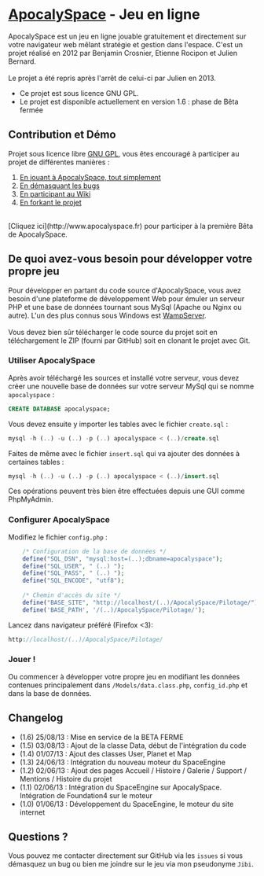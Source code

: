 [ApocalySpace](http://www.apocalyspace.fr/) - Jeu en ligne
==================================================

ApocalySpace est un jeu en ligne jouable gratuitement et directement sur votre navigateur web mêlant stratégie et gestion dans l'espace. C'est un projet réalisé en 2012 par Benjamin Crosnier, Etienne Rocipon et Julien Bernard.<br />
<br />
Le projet a été repris après l'arrêt de celui-ci par Julien en 2013.<br />
* Ce projet est sous licence GNU GPL.<br />
* Le projet est disponible actuellement en version 1.6 : phase de Bêta fermée<br />


Contribution et Démo
--------------------------------------
Projet sous licence libre [GNU GPL](http://fr.wikipedia.org/wiki/Licence_publique_g%C3%A9n%C3%A9rale_GNU), vous êtes encouragé à participer au projet de différentes manières :<br />
1. [En jouant à ApocalySpace, tout simplement](http://www.apocalyspace.fr)<br />
2. [En démasquant les bugs](https://github.com/JulienBernard/ApocalySpace/issues)<br />
3. [En participant au Wiki](https://github.com/JulienBernard/ApocalySpace/wiki/Accueil)<br />
4. [En forkant le projet](https://github.com/JulienBernard/ApocalySpace)<br />
<br />
[Cliquez ici](http://www.apocalyspace.fr) pour participer à la première Bêta de ApocalySpace.

De quoi avez-vous besoin pour développer votre propre jeu
--------------------------------------

Pour développer en partant du code source d'ApocalySpace, vous avez besoin d'une plateforme de développement Web pour émuler un serveur PHP et une base de données tournant sous MySql (Apache ou Nginx ou autre). L'un des plus connus sous Windows est [WampServer](http://www.wampserver.com/).<br />
<br />
Vous devez bien sûr télécharger le code source du projet soit en téléchargement le ZIP (fourni par GitHub) soit en clonant le projet avec Git.

### Utiliser ApocalySpace

Après avoir téléchargé les sources et installé votre serveur, vous devez créer une nouvelle base de données sur votre serveur MySql qui se nomme `apocalyspace` :	
```sql
CREATE DATABASE apocalyspace;
```

Vous devez ensuite y importer les tables avec le fichier `create.sql` :
```sql
mysql -h (..) -u (..) -p (..) apocalyspace < (..)/create.sql
```

Faites de même avec le fichier `insert.sql` qui va ajouter des données à certaines tables :
```sql
mysql -h (..) -u (..) -p (..) apocalyspace < (..)/insert.sql
```

Ces opérations peuvent très bien être effectuées depuis une GUI comme PhpMyAdmin.

### Configurer ApocalySpace

Modifiez le fichier `config.php` :
```php
	/* Configuration de la base de données */
	define("SQL_DSN", "mysql:host=(..);dbname=apocalyspace");
	define("SQL_USER", " (..) ");
	define("SQL_PASS", " (..) ");
	define("SQL_ENCODE", "utf8");
	
	/* Chemin d'accès du site */
	define("BASE_SITE", "http://localhost/(..)/ApocalySpace/Pilotage/");
	define('BASE_PATH', '/(..)/ApocalySpace/Pilotage/');
```

Lancez dans navigateur préféré (Firefox <3):
```php
http://localhost/(..)/ApocalySpace/Pilotage/
```

### Jouer !

Ou commencer à développer votre propre jeu en modifiant les données contenues principalement dans `/Models/data.class.php`, `config_id.php` et dans la base de données.

Changelog
--------------------------------------

* (1.6) 25/08/13 : Mise en service de la BETA FERME<br />
* (1.5) 03/08/13 : Ajout de la classe Data, début de l'intégration du code<br />
* (1.4) 01/07/13 : Ajout des classes User, Planet et Map<br />
* (1.3) 24/06/13 : Intégration du nouveau moteur du SpaceEngine<br />
* (1.2) 02/06/13 : Ajout des pages Accueil / Histoire / Galerie / Support / Mentions / Histoire du projet<br />
* (1.1) 02/06/13 : Intégration du SpaceEngine sur ApocalySpace. Intégration de Foundation4 sur le moteur<br />
* (1.0) 01/06/13 : Développement du SpaceEngine, le moteur du site internet<br />

Questions ?
--------------------------------------

Vous pouvez me contacter directement sur GitHub via les `issues` si vous démasquez un bug ou bien me joindre sur le jeu via mon pseudonyme `Jibi`.
